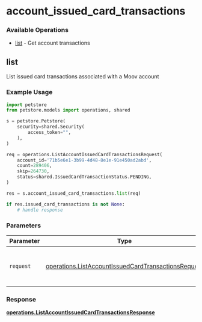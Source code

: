 # account_issued_card_transactions

### Available Operations

* [list](#list) - Get account transactions

## list

List issued card transactions associated with a Moov account

### Example Usage

```python
import petstore
from petstore.models import operations, shared

s = petstore.Petstore(
    security=shared.Security(
        access_token="",
    ),
)

req = operations.ListAccountIssuedCardTransactionsRequest(
    account_id='71b5e6e1-3b99-4d48-8e1e-91e450ad2abd',
    count=289406,
    skip=264730,
    status=shared.IssuedCardTransactionStatus.PENDING,
)

res = s.account_issued_card_transactions.list(req)

if res.issued_card_transactions is not None:
    # handle response
```

### Parameters

| Parameter                                                                                                                  | Type                                                                                                                       | Required                                                                                                                   | Description                                                                                                                |
| -------------------------------------------------------------------------------------------------------------------------- | -------------------------------------------------------------------------------------------------------------------------- | -------------------------------------------------------------------------------------------------------------------------- | -------------------------------------------------------------------------------------------------------------------------- |
| `request`                                                                                                                  | [operations.ListAccountIssuedCardTransactionsRequest](../../models/operations/listaccountissuedcardtransactionsrequest.md) | :heavy_check_mark:                                                                                                         | The request object to use for the request.                                                                                 |


### Response

**[operations.ListAccountIssuedCardTransactionsResponse](../../models/operations/listaccountissuedcardtransactionsresponse.md)**


